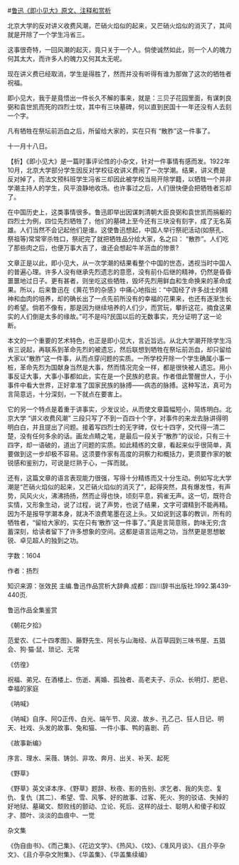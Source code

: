 #[鲁迅《即小见大》原文、注释和赏析](https://www.vrrw.net/wx/9539.html)

北京大学的反对讲义收费风潮，芒硝火焰似的起来，又芒硝火焰似的消灭了，其间就是开除了一个学生冯省三。

这事很奇特，一回风潮的起灭，竟只关于一个人。倘使诚然如此，则一个人的魄力何其太大，而许多人的魄力又何其太无呢。

现在讲义费已经取消，学生是得胜了，然而并没有听得有谁为那做了这次的牺牲者祝福。

即小见大，我于是竟悟出一件长久不解的事来，就是：三贝子花园里面，有谋刺良弼和袁世凯而死的四烈士坟，其中有三块墓碑，何以直到民国十一年还没有人去刻一个字。

凡有牺牲在祭坛前沥血之后，所留给大家的，实在只有 “散胙”这一件事了。

十一月十八日。



【析】《即小见大》是一篇时事评论性的小杂文，针对一件事情有感而发。1922年10月，北京大学部分学生因反对学校征收讲义费闹了一次学潮。结果，讲义费是反对掉了，而法文预科班学生冯省三却因此被学校当局开除学籍，以牺牲一个并非学潮主持人的学生，风平浪静地收场。也许事过之后，人们很快便会把牺牲者忘却了。

在中国历史上，这类事情很多。鲁迅即举出因谋刺清朝大臣良弼和袁世凯而捐躯的四烈士为例，四位先烈牺牲了，他们的墓碑上至今还有三块没有刻字，成了无名英雄。人们当然不会记起他们是谁。这使鲁迅想起，中国人举行祭祀活动(如祭孔、祭祖等)常常宰杀牲口，祭祀完了就把牺牲品分给大家，名之曰： “散胙”。人们吃了那些肉之后，也便万事大吉了，谁还会想起牛羊沥血的惨景?

文章正是以此，即小见大，从一次学潮的结果看整个中国的世态，透视当时中国人的普遍心理。许多人没有继承先烈遗志的意愿，没有前仆后继的精神，仍然是昏昏噩噩地过日子。更有甚者，则坐吃这些牺牲，毁坏先烈用鲜血和生命换来的革命成果。所以，后来鲁迅在《黄花节的杂感》中痛心地指出：“中国经了许多战士的精神和血肉的培养，却的确长出了一点先前所没有的幸福的花果来，也还有逐渐生长的希望。倘若不像有，那是因为继续培养的人们少，而赏玩，攀折这花，摘食这果实的人们倒是太多的缘故。”可不是吗?民国以后的无数事实，充分证明了这一论断。

本文的一个重要的艺术特色，也正是即小见大，言近旨远。从北大学潮开除学生冯省三说起，再联系到革命先烈的被遗忘，然后联想到牺牲在祭坛前沥血，却只留给大家以“散胙”这一件事，从而点穿问题的实质。一所学校开除一个学生确属小事一桩，革命先烈为国献身当然是大事，然而情况完全一样，都是很快被人遗忘。用小事反证大事，大事小事都如此，实在是一个民族的悲哀。作者借此警醒世人，于小事件中看大世界，正好拿准了国家民族的脉搏——病态的脉搏。这种写法，真可为言简意远，十分深刻，一下就点在要害上。

它的另一个特点是着重于讲事实，少发议论，从而使文章篇幅短小，简练明白。北京大学 “讲义收费风潮” 三段只写了不到一百四十个字，对事件的来龙去脉讲得明明白白，并且提出了问题。接着写四烈士的无字碑，仅七十四字，交代得一清二楚，没有任何多余的话。画龙点睛之笔，是最后一段关于“散胙”的议论，只有三十四字，却一语破的，道出了问题的实质。如此精练的文章，看起来似乎很简单，真要做到这一步却极不容易。这须要作家有高度的洞察力和概括力，更须要作家的敏锐感和鉴别力，可说是烂熟于心，一挥而就。

还有，这篇文章的语言表现能力很强，写得十分精练而又十分生动。例如写北大学潮是“芒硝火焰似的起来，又芒硝火焰似的消灭了”，起得突然，具有爆发性，有声势，风风火火，沸沸扬扬，然而止得也快，顷刻平息，鸦雀无声。这一切，既符合实情，又形象生动，说了过程，说了声势，也说了结果，文字可谓精到不能再精。因为不是报导学潮本身，就决不浪费笔墨在这上头。又如说到这事的教训，所有的牺牲者，“留给大家的，实在只有‘散胙’这一件事了。”真是言简意赅，韵味无穷;含蓄深刻，给读者留下了许多想象的空间。这都是语言运用之功，当然更是思想敏锐、卓见超人的独到之功。

字数：1604

作者：扬烈

知识来源：张效民 主编.鲁迅作品赏析大辞典.成都：四川辞书出版社.1992.第439-440页.

鲁迅作品全集鉴赏

《朝花夕拾》

范爱农、《二十四孝图》、藤野先生、阿长与山海经、从百草园到三味书屋、五猖会、狗·猫·鼠、琐记、无常

《仿徨》

祝福、弟兄、在酒楼上、伤逝、离婚、孤独者、高老夫子、示众、长明灯、肥皂、幸福的家庭

《呐喊》

《呐喊》自序、阿Q正传、白光、端午节、风波、故乡、孔乙己、狂人日记、明天、社戏、头发的故事、兔和猫、一件小事、鸭的喜剧、药

《故事新编》

序言、理水、采薇、铸剑、非攻、奔月、出关、补天、起死

《野草》

《野草》英文译本序、《野草》题辞、秋夜、影的告别、求乞者、我的失恋、复仇、复仇〔其二〕、希望、雪、风筝、好的故事、过客、死火、狗的驳诘、失掉的好地狱、墓碣文、颓败线的颤动、立论、死后、这样的战士、聪明人和傻子和奴才、腊叶、淡淡的血痕中、一觉

杂文集

《伪自由书》、《而己集》、《花边文学》、《热风》、《坟》、《准风月谈》、《且介亭杂文》、《且介亭杂文附集》、《华盖集》、《华盖集续编》

